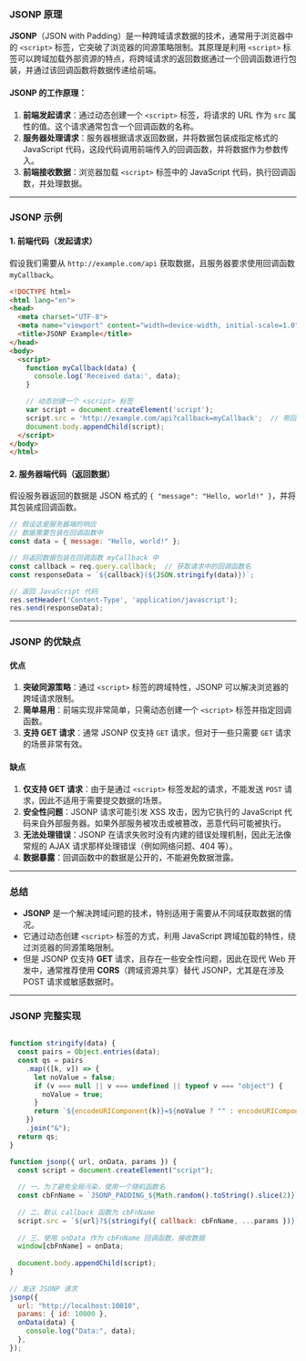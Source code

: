 ### **JSONP 原理**

**JSONP**（JSON with Padding）是一种跨域请求数据的技术，通常用于浏览器中的 `<script>` 标签，它突破了浏览器的同源策略限制。其原理是利用 `<script>` 标签可以跨域加载外部资源的特点，将跨域请求的返回数据通过一个回调函数进行包装，并通过该回调函数将数据传递给前端。

#### **JSONP 的工作原理：**
1. **前端发起请求**：通过动态创建一个 `<script>` 标签，将请求的 URL 作为 `src` 属性的值。这个请求通常包含一个回调函数的名称。
2. **服务器处理请求**：服务器根据请求返回数据，并将数据包装成指定格式的 JavaScript 代码，这段代码调用前端传入的回调函数，并将数据作为参数传入。
3. **前端接收数据**：浏览器加载 `<script>` 标签中的 JavaScript 代码，执行回调函数，并处理数据。

---

### **JSONP 示例**

#### 1. **前端代码（发起请求）**

假设我们需要从 `http://example.com/api` 获取数据，且服务器要求使用回调函数 `myCallback`。

```html
<!DOCTYPE html>
<html lang="en">
<head>
  <meta charset="UTF-8">
  <meta name="viewport" content="width=device-width, initial-scale=1.0">
  <title>JSONP Example</title>
</head>
<body>
  <script>
    function myCallback(data) {
      console.log('Received data:', data);
    }

    // 动态创建一个 <script> 标签
    var script = document.createElement('script');
    script.src = 'http://example.com/api?callback=myCallback';  // 带回调函数的请求
    document.body.appendChild(script);
  </script>
</body>
</html>
```

#### 2. **服务器端代码（返回数据）**

假设服务器返回的数据是 JSON 格式的 `{ "message": "Hello, world!" }`，并将其包装成回调函数。

```javascript
// 假设这是服务器端的响应
// 数据需要包装在回调函数中
const data = { message: "Hello, world!" };

// 将返回数据包装在回调函数 myCallback 中
const callback = req.query.callback;  // 获取请求中的回调函数名
const responseData = `${callback}(${JSON.stringify(data)})`;

// 返回 JavaScript 代码
res.setHeader('Content-Type', 'application/javascript');
res.send(responseData);
```

---

### **JSONP 的优缺点**

#### **优点**
1. **突破同源策略**：通过 `<script>` 标签的跨域特性，JSONP 可以解决浏览器的跨域请求限制。
2. **简单易用**：前端实现非常简单，只需动态创建一个 `<script>` 标签并指定回调函数。
3. **支持 GET 请求**：通常 JSONP 仅支持 `GET` 请求，但对于一些只需要 `GET` 请求的场景非常有效。

#### **缺点**
1. **仅支持 GET 请求**：由于是通过 `<script>` 标签发起的请求，不能发送 `POST` 请求，因此不适用于需要提交数据的场景。
2. **安全性问题**：JSONP 请求可能引发 XSS 攻击，因为它执行的 JavaScript 代码来自外部服务器。如果外部服务被攻击或被篡改，恶意代码可能被执行。
3. **无法处理错误**：JSONP 在请求失败时没有内建的错误处理机制，因此无法像常规的 AJAX 请求那样处理错误（例如网络问题、404 等）。
4. **数据暴露**：回调函数中的数据是公开的，不能避免数据泄露。

---

### **总结**

- **JSONP** 是一个解决跨域问题的技术，特别适用于需要从不同域获取数据的情况。
- 它通过动态创建 `<script>` 标签的方式，利用 JavaScript 跨域加载的特性，绕过浏览器的同源策略限制。
- 但是 JSONP 仅支持 **GET** 请求，且存在一些安全性问题，因此在现代 Web 开发中，通常推荐使用 **CORS**（跨域资源共享）替代 JSONP，尤其是在涉及 POST 请求或敏感数据时。

--- 

### **JSONP 完整实现**

```javascript 

function stringify(data) {
  const pairs = Object.entries(data);
  const qs = pairs
    .map(([k, v]) => {
      let noValue = false;
      if (v === null || v === undefined || typeof v === "object") {
        noValue = true;
      }
      return `${encodeURIComponent(k)}=${noValue ? "" : encodeURIComponent(v)}`;
    })
    .join("&");
  return qs;
}

function jsonp({ url, onData, params }) {
  const script = document.createElement("script");
 
  // 一、为了避免全局污染，使用一个随机函数名
  const cbFnName = `JSONP_PADDING_${Math.random().toString().slice(2)}`;
 
  // 二、默认 callback 函数为 cbFnName
  script.src = `${url}?${stringify({ callback: cbFnName, ...params })}`;
 
  // 三、使用 onData 作为 cbFnName 回调函数，接收数据
  window[cbFnName] = onData;
 
  document.body.appendChild(script);
}
 
// 发送 JSONP 请求
jsonp({
  url: "http://localhost:10010",
  params: { id: 10000 },
  onData(data) {
    console.log("Data:", data);
  },
});
```